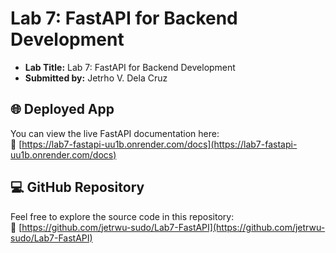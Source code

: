 # Lab 7: FastAPI for Backend Development

- **Lab Title:** Lab 7: FastAPI for Backend Development  
- **Submitted by:** Jetrho V. Dela Cruz  

## 🌐 Deployed App

You can view the live FastAPI documentation here:  
🔗 [https://lab7-fastapi-uu1b.onrender.com/docs](https://lab7-fastapi-uu1b.onrender.com/docs)

## 💻 GitHub Repository

Feel free to explore the source code in this repository:  
🔗 [https://github.com/jetrwu-sudo/Lab7-FastAPI](https://github.com/jetrwu-sudo/Lab7-FastAPI)
